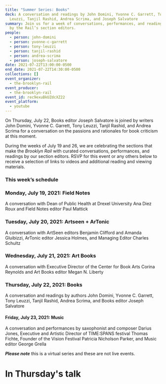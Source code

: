```yaml
---
title: "Summer Series: Books"
deck: A conversation and readings by John Domini, Yvonne C. Garrett, Tony
  Leuzzi, Tanjil Rashid, Andrea Scrima, and Joseph Salvatore
summary: Join us for a week of conversations, performances, and readings curated
  by the Rail’s section editors.
people:
  - person: john-domini
  - person: yvonne-c-garrett
  - person: tony-leuzzi
  - person: tanjil-rashid
  - person: andrea-scrima
  - person: joseph-salvatore
date: 2021-07-22T13:00:00-0500
end_date: 2021-07-22T14:30:00-0500
collections: []
event_organizer:
  - the-brooklyn-rail
event_producer:
  - the-brooklyn-rail
event_id: rec9exuBkUZdcXZ22
event_platform:
  - youtube
---
```

On Thursday, July 22, Books editor Joseph Salvatore is joined by writers John Domini, Yvonne C. Garrett, Tony Leuzzi, Tanjil Rashid, and Andrea Scrima for a conversation on the passions and rationales for book criticism at this moment.

During the weeks of July 19 and 26, we are celebrating the sections that make the *Brooklyn Rail* with curated conversations, performances, and readings by our section editors. RSVP for this event or any others below to receive a selection of links to videos and additional reading and viewing materials.



### This week’s schedule



### Monday, July 19, 2021: Field Notes

A conversation with Dean of Public Health at Drexel University Ana Diez Roux and Field Notes editor Paul Mattick 

### Tuesday, July 20, 2021: Artseen + ArTonic

A conversation with ArtSeen editors Benjamin Clifford and Amanda Gluibizzi, ArTonic editor Jessica Holmes, and Managing Editor Charles Schultz 

### Wednesday, July 21, 2021: Art Books

A conversation with Executive Director of the Center for Book Arts Corina Reynolds and Art Books editor Megan N. Liberty 

### Thursday, July 22, 2021: Books

A conversation and readings by authors John Domini, Yvonne C. Garrett, Tony Leuzzi, Tanjil Rashid, Andrea Scrima, and Books editor Joseph Salvatore 

#### Friday, July 23, 2021: Music

A conversation and performances by saxophonist and composer Darius Jones, Executive and Artistic Director of TIME:SPANS festival Thomas Fichte, Founder of the Vision Festival Patricia Nicholson Parker, and Music editor George Grella 

***Please note*** this is a virtual series and these are not live events.



# In Thursday's talk